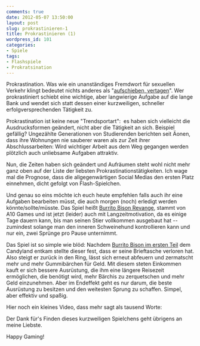 ```yaml
---
comments: true
date: 2012-05-07 13:50:00
layout: post
slug: prokrastinieren-1
title: Prokrastinieren (1)
wordpress_id: 101
categories:
- Spiele
tags:
- Flashspiele
- Prokratsination
---
```


Prokrastination. Was wie ein unanständiges Fremdwort für sexuellen Verkehr klingt bedeutet nichts anderes als "[aufschieben, vertagen](http://de.wiktionary.org/wiki/prokrastinieren)". Wer prokrastiniert schiebt eine wichtige, aber langwierige Aufgabe auf die lange Bank und wendet sich statt dessen einer kurzweiligen, schneller erfolgversprechenden Tätigkeit zu.

Prokrastination ist keine neue "Trendsportart":  es haben sich vielleicht die Ausdrucksformen geändert, nicht aber die Tätigkeit an sich. Beispiel gefällig? Ungezählte Generationen von Studierenden berichten seit Äonen, dass ihre Wohnungen nie sauberer waren als zur Zeit ihrer Abschlussarbeiten: Wird wichtiger Arbeit aus dem Weg gegangen werden plötzlich auch unliebsame Aufgaben attraktiv.

Nun, die Zeiten haben sich geändert und Aufräumen steht wohl nicht mehr ganz oben auf der Liste der liebsten Prokrastinationstätigkeiten. Ich wage mal die Prognose, dass die allgegenwärtigen Social Medias den ersten Platz einnehmen, dicht gefolgt von Flash-Spielchen.

Und genau so eins möchte ich euch heute empfehlen falls auch ihr eine Aufgaben bearbeiten müsst, die auch morgen (noch) erledigt werden könnte/sollte/müsste. Das Spiel heißt [Burrito Bison Revange](http://www.a10.com/action-games/burrito-bison-revenge?ref_bb), stammt von A10 Games und ist jetzt (leider) auch mit Langzeitmotivation, da es einige Tage dauern kann, bis man seinen Stier vollkommen ausgebaut hat -- zumindest solange man den inneren Schweinehund kontrollieren kann und nur ein, zwei Sprünge pro Pause unternimmt.

Das Spiel ist so simple wie blöd: Nachdem [Burrito Bison im ersten Teil](http://www.jetztspielen.de/spiel/Burrito-Bison-.html) dem Candyland entkam stellte dieser fest, dass er seine Brieftasche verloren hat. Also steigt er zurück in den Ring, lässt sich erneut abfeuern und zermatscht mehr und mehr Gummibärchen für Geld. Mit diesem steten Einkommen kauft er sich bessere Ausrüstung, die ihm eine längere Reisezeit ermöglichen, die benötigt wird, mehr Bärchis zu zerquetschen und mehr Geld einzunehmen. Aber im Endeffekt geht es nur darum, die beste Ausrüstung zu besitzen und den weitesten Sprung zu schaffen. Simpel, aber effektiv und spaßig.

Hier noch ein kleines Video, dass mehr sagt als tausend Worte:



Der Dank für's Finden dieses kurzweiligen Spielchens geht übrigens an meine Liebste.

Happy Gaming!
